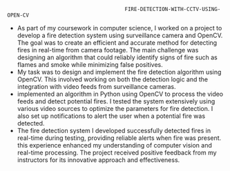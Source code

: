                                           FIRE-DETECTION-WITH-CCTV-USING-OPEN-CV

  *  As part of my coursework in computer science, I worked on a project to develop a fire detection system using surveillance camera and OpenCV. 
The goal was to create an efficient and accurate method for detecting fires in real-time from camera footage. The main challenge was designing an 
algorithm that could reliably identify signs of fire such as flames and smoke while minimizing false positives.
  *  My task was to design and implement the fire detection algorithm using OpenCV. This involved working on both the detection logic and the
 integration with video feeds from surveillance cameras.
  *  implemented an algorithm in Python using OpenCV to process the video feeds and detect potential fires. I tested the system extensively using
various video sources to optimize the parameters for fire detection. I also set up notifications to alert the user when a potential fire was detected.
  *  The fire detection system I developed successfully detected fires in real-time during testing, providing reliable alerts when fire was present.
this experience enhanced my understanding of computer vision and real-time processing. The project received positive feedback from my instructors for
its innovative approach and effectiveness. 
